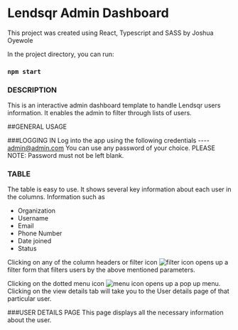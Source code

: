 # Lendsqr Admin Dashboard

This project was created using React, Typescript and SASS by Joshua Oyewole


In the project directory, you can run:

### `npm start`

### DESCRIPTION
This is an interactive admin dashboard template to handle Lendsqr users information. 
It enables the admin to filter through lists of users.

##GENERAL USAGE

###LOGGING IN
Log into the app using the following credentials ---- admin@admin.com
You can use any password of your choice. 
PLEASE NOTE: Password must not be left blank.

### TABLE
The table is easy to use. It shows several key information about each user in the columns.
Information such as
- Organization
- Username
- Email
- Phone Number
- Date joined
- Status

Clicking on any of the column headers or filter icon ![filter icon](./src/assets/arrowDown.png) opens up a filter form that filters users by the above mentioned parameters.

Clicking on the dotted menu icon ![menu icon](./src/assets/more.svg) opens up a pop up menu. Clicking on the view 
details tab will take you to the User details page of that particular user.


###USER DETAILS PAGE
This page displays all the necessary information about the user. 
